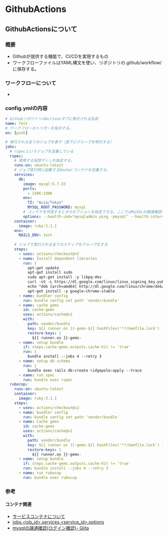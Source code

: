 # GithubActions
## GithubActionsについて
### 概要
- Githubが提供する機能で、CI/CDを実現するもの
- ワークフローファイルはYAML構文を使い、リポジトリの.github/workflow/に保存する。

### ワークフローについて
- 


### config.ymlの内容
```yml
# GithubリポジトリのActionsタブに表示される名前
name: Test
# ワークフローのトリガーを指示する。
on: [push]

# 実行される全てのジョブを表す（直下にグループを明示する）
jobs:
  # rspecというジョブを定義している
  rspec:
    # 使用する仮想マシンを指定する。
    runs-on: ubuntu-latest
    # ジョブ実行時に起動するDockerコンテナを定義する。
    services:
      db:
        image: mysql:5.7.33
        ports:
          - 3306:3306
        env:
          TZ: "Asia/Tokyo"
          MYSQL_ROOT_PASSWORD: mysql
        # コンテナを作成するときのオプションを指定できる。ここではMySQLの疎通確認をし、ヘルスチェックでDBへの接続が正常かどうかを確かめる。
        options: --health-cmd="mysqladmin ping -pmysql" --health-interval=5s --health-timeout=2s --health-retries=3
    container:
      image: ruby:3.1.1
    env:
      RAILS_ENV: test
    
    # ジョブで実行される全てのステップをグループ化する
    steps:
      - uses: actions/checkout@v2
      - name: Install dependent libraries
        run: |
          apt-get update
          apt-get install sudo
          sudo apt-get install -y libpq-dev
          curl -sS -L https://dl.google.com/linux/linux_signing_key.pub | apt-key add -
          echo "deb [arch=amd64] http://dl.google.com/linux/chrome/deb/ stable main" > /etc/apt/sources.list.d/google.list
          apt-get install -y google-chrome-stable
      - name: bundler config
        run: bundle config set path 'vendor/bundle'
      - name: cache gems
        id: cache-gems
        uses: actions/cache@v2
        with:
          path: vendor/bundle
          key: ${{ runner.os }}-gems-${{ hashFiles('**/Gemfile.lock') }}
          restore-keys: |
            ${{ runner.os }}-gems-
      - name: setup bundle
        if: steps.cache-gems.outputs.cache-hit != 'true'
        run: |
          bundle install --jobs 4 --retry 3
      - name: setup db schema
        run: |
          bundle exec rails db:create ridgepole:apply --trace
      - name: run spec
        run: bundle exec rspec
  rubocop:
    runs-on: ubuntu-latest
    container:
      image: ruby:3.1.1
    steps:
      - uses: actions/checkout@v2
      - name: bundler config
        run: bundle config set path 'vendor/bundle'
      - name: Cache gems
        id: cache-gems
        uses: actions/cache@v2
        with:
          path: vendor/bundle
          key: ${{ runner.os }}-gems-${{ hashFiles('**/Gemfile.lock') }}
          restore-keys: |
            ${{ runner.os }}-gems-
      - name: setup bundle
        if: steps.cache-gems.outputs.cache-hit != 'true'
        run: bundle install --jobs 4 --retry 3
      - name: run rubocop
        run: bundle exec rubocop
```

### 参考
#### コンテナ関連
- [サービスコンテナについて](https://docs.github.com/ja/actions/using-containerized-services/about-service-containers)
- [jobs.<job_id>.services.<service_id>.options](https://docs.github.com/ja/actions/using-workflows/workflow-syntax-for-github-actions#jobsjob_idservicesservice_idoptions)
- [mysqlの疎通確認(ログイン確認)- Qiita](https://qiita.com/sakito/items/7ddcbfb49edc7a50c6d7)